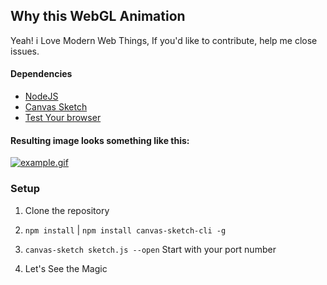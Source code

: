 ## Why this WebGL Animation

Yeah! i Love Modern Web Things, If you'd like to contribute, help me close issues.


#### Dependencies

- [NodeJS](http://nodejs.org)
- [Canvas Sketch](https://github.com/mattdesl/canvas-sketch)
- [Test Your browser](https://get.webgl.org/)


#### Resulting image looks something like this:

[![example.gif](https://i.postimg.cc/cJLjvWrZ/example.gif)](https://postimg.cc/21gTtPQX)

### Setup

1. Clone the repository

2. `npm install` | `npm install canvas-sketch-cli -g`

3. `canvas-sketch sketch.js --open` Start with your port number

4. Let's See the Magic
